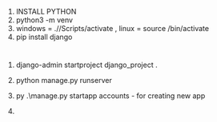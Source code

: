 1) INSTALL PYTHON
2) python3 -m venv <name>
3) windows = ./<name>/Scripts/activate , linux = source <name>/bin/activate
4) pip install django

#
1) django-admin startproject django_project .
2) python manage.py runserver
3) py .\manage.py startapp accounts - for creating new app

4) 